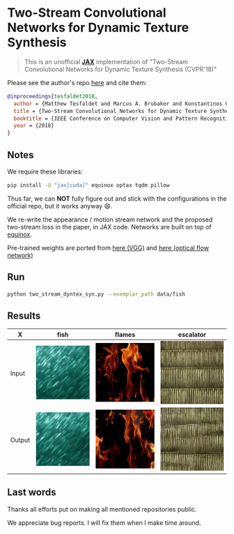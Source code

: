 # Two-Stream Convolutional Networks for Dynamic Texture Synthesis

> This is an unofficial [**JAX**](https://github.com/google/jax) implementation of "Two-Stream Convolutional Networks for Dynamic Texture Synthesis (CVPR'18)"

Please see the author's repo [here](https://github.com/tesfaldet/two-stream-dyntex-synth) and cite them:

```bib
@inproceedings{tesfaldet2018,
  author = {Matthew Tesfaldet and Marcus A. Brubaker and Konstantinos G. Derpanis},
  title = {Two-Stream Convolutional Networks for Dynamic Texture Synthesis},
  booktitle = {IEEE Conference on Computer Vision and Pattern Recognition (CVPR)},
  year = {2018}
}
```

## Notes

We require these libraries:

```bash
pip install -U "jax[cuda]" equinox optax tqdm pillow
```

Thus far, we can **NOT** fully figure out and stick with the configurations in the official repo, but it works anyway :smile:.

We re-write the appearance / motion stream network and the proposed two-stream loss in the paper, in JAX code. Networks are built on top of [equinox](https://github.com/patrick-kidger/equinox).

Pre-trained weights are ported from [here (VGG)](https://github.com/tchambon/A-Sliced-Wasserstein-Loss-for-Neural-Texture-Synthesis) and [here (optical flow network)](https://github.com/IVRL/DyNCA)

## Run

```bash
python two_stream_dyntex_syn.py --exemplar_path data/fish
```

## Results

| X      | fish                                        | flames                                        | escalator                                        |
| ------ | ------------------------------------------- | --------------------------------------------- | ------------------------------------------------ |
| Input  | ![A1](data/fish/fish.gif)                   | ![alt text](data/flames/flames.gif)           | ![alt text](data/escalator/escalator.gif)        |
| Output | ![alt text](data/fish/output/animation.gif) | ![alt text](data/flames/output/animation.gif) | ![alt text](data/escalator/output/animation.gif) |

## Last words

Thanks all efforts put on making all mentioned repositories public.

We appreciate bug reports. I will fix them when I make time around.
